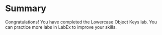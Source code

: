 # Summary

Congratulations! You have completed the Lowercase Object Keys lab. You can practice more labs in LabEx to improve your skills.

